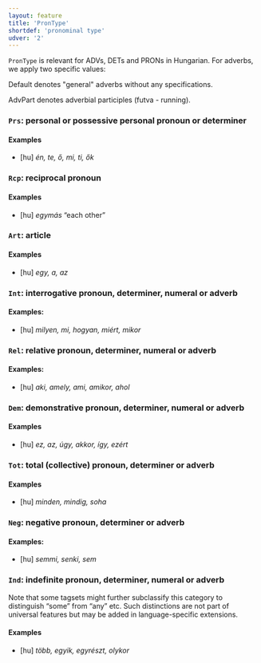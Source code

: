 ```yaml
---
layout: feature
title: 'PronType'
shortdef: 'pronominal type'
udver: '2'
---
```


 `PronType` is relevant for ADVs, DETs and PRONs in Hungarian. For adverbs, we apply two specific values:

 Default denotes "general" adverbs without any specifications.

 AdvPart denotes adverbial participles (futva - running).

### <a name="Prs">`Prs`</a>: personal or possessive personal pronoun or determiner

#### Examples

* [hu] _én, te, ő, mi, ti, ők_

### <a name="Rcp">`Rcp`</a>: reciprocal pronoun

#### Examples

* [hu] _egymás_ “each other”

### <a name="Art">`Art`</a>: article

#### Examples

* [hu] _egy, a, az_

### <a name="Int">`Int`</a>: interrogative pronoun, determiner, numeral or adverb

#### Examples:

* [hu] _milyen, mi, hogyan, miért, mikor_

### <a name="Rel">`Rel`</a>: relative pronoun, determiner, numeral or adverb

#### Examples:

* [hu] _aki, amely, ami, amikor, ahol_

### <a name="Dem">`Dem`</a>: demonstrative pronoun, determiner, numeral or adverb

#### Examples

* [hu] _ez, az, úgy, akkor, így, ezért_

### <a name="Tot">`Tot`</a>: total (collective) pronoun, determiner or adverb

#### Examples

* [hu] _minden, mindig, soha_

### <a name="Neg">`Neg`</a>: negative pronoun, determiner or adverb

#### Examples:

* [hu] _semmi, senki, sem_

### <a name="Ind">`Ind`</a>: indefinite pronoun, determiner, numeral or adverb

Note that some tagsets might further subclassify this category to
distinguish “some” from “any” etc. Such distinctions are not part of
universal features but may be added in language-specific extensions.

#### Examples

* [hu] _több, egyik, egyrészt, olykor_

<!-- Interlanguage links updated Po lis 14 15:34:56 CET 2022 -->
